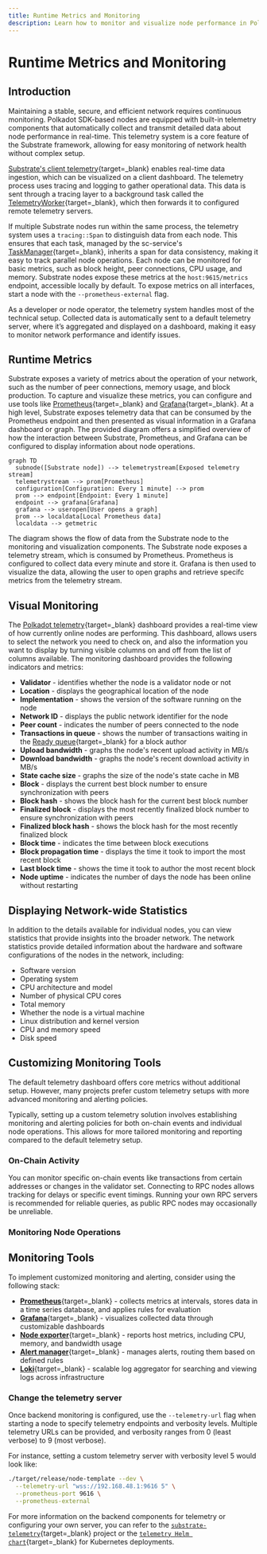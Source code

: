 ```yaml
---
title: Runtime Metrics and Monitoring
description: Learn how to monitor and visualize node performance in Polkadot SDK-based networks using telemetry, Prometheus, and Grafana for efficient runtime monitoring.
---
```


# Runtime Metrics and Monitoring

## Introduction

Maintaining a stable, secure, and efficient network requires continuous monitoring. Polkadot SDK-based nodes are equipped with built-in telemetry components that automatically collect and transmit detailed data about node performance in real-time. This telemetry system is a core feature of the Substrate framework, allowing for easy monitoring of network health without complex setup.

[Substrate's client telemetry](https://paritytech.github.io/polkadot-sdk/master/sc_telemetry/index.html){target=\_blank} enables real-time data ingestion, which can be visualized on a client dashboard. The telemetry process uses tracing and logging to gather operational data. This data is sent through a tracing layer to a background task called the [TelemetryWorker](https://paritytech.github.io/polkadot-sdk/master/sc_telemetry/struct.TelemetryWorker.html){target=\_blank}, which then forwards it to configured remote telemetry servers.

If multiple Substrate nodes run within the same process, the telemetry system uses a `tracing::Span` to distinguish data from each node. This ensures that each task, managed by the sc-service's [TaskManager](https://paritytech.github.io/polkadot-sdk/master/sc_service/struct.TaskManager.html){target=\_blank}, inherits a span for data consistency, making it easy to track parallel node operations. Each node can be monitored for basic metrics, such as block height, peer connections, CPU usage, and memory. Substrate nodes expose these metrics at the `host:9615/metrics` endpoint, accessible locally by default. To expose metrics on all interfaces, start a node with the `--prometheus-external` flag.

As a developer or node operator, the telemetry system handles most of the technical setup. Collected data is automatically sent to a default telemetry server, where it’s aggregated and displayed on a dashboard, making it easy to monitor network performance and identify issues.

## Runtime Metrics

Substrate exposes a variety of metrics about the operation of your network, such as the number of peer connections, memory usage, and block production. To capture and visualize these metrics, you can configure and use tools like [Prometheus](https://prometheus.io/){target=\_blank} and [Grafana](https://grafana.com/){target=\_blank}. At a high level, Substrate exposes telemetry data that can be consumed by the Prometheus endpoint and then presented as visual information in a Grafana dashboard or graph. The provided diagram offers a simplified overview of how the interaction between Substrate, Prometheus, and Grafana can be configured to display information about node operations.

```mermaid
graph TD
  subnode([Substrate node]) --> telemetrystream[Exposed telemetry stream]
  telemetrystream --> prom[Prometheus]
  configuration[Configuration: Every 1 minute] --> prom
  prom --> endpoint[Endpoint: Every 1 minute]
  endpoint --> grafana[Grafana]
  grafana --> useropen[User opens a graph]
  prom --> localdata[Local Prometheus data]
  localdata --> getmetric
```

The diagram shows the flow of data from the Substrate node to the monitoring and visualization components. The Substrate node exposes a telemetry stream, which is consumed by Prometheus. Prometheus is configured to collect data every minute and store it. Grafana is then used to visualize the data, allowing the user to open graphs and retrieve specifc metrics from the telemetry stream.

## Visual Monitoring

The [Polkadot telemetry](https://telemetry.polkadot.io/){target=\_blank} dashboard provides a real-time view of how currently online nodes are performing. This dashboard, allows users to select the network you need to check on, and also the information you want to display by turning visible columns on and off from the list of columns available. The monitoring dashboard provides the following indicators and metrics:

- **Validator** - identifies whether the node is a validator node or not
- **Location** - displays the geographical location of the node
- **Implementation** - shows the version of the software running on the node
- **Network ID** - displays the public network identifier for the node
- **Peer count** - indicates the number of peers connected to the node
- **Transactions in queue** - shows the number of transactions waiting in the [Ready queue](https://paritytech.github.io/polkadot-sdk/master/sc_transaction_pool_api/enum.TransactionStatus.html#variant.Ready){target=\_blank} for a block author
- **Upload bandwidth** - graphs the node's recent upload activity in MB/s
- **Download bandwidth** - graphs the node's recent download activity in MB/s
- **State cache size** - graphs the size of the node's state cache in MB
- **Block** - displays the current best block number to ensure synchronization with peers
- **Block hash** - shows the block hash for the current best block number
- **Finalized block** - displays the most recently finalized block number to ensure synchronization with peers
- **Finalized block hash** - shows the block hash for the most recently finalized block
- **Block time** - indicates the time between block executions
- **Block propagation time** - displays the time it took to import the most recent block
- **Last block time** - shows the time it took to author the most recent block
- **Node uptime** - indicates the number of days the node has been online without restarting

## Displaying Network-wide Statistics

In addition to the details available for individual nodes, you can view statistics that provide insights into the broader network. The network statistics provide detailed information about the hardware and software configurations of the nodes in the network, including:

- Software version
- Operating system
- CPU architecture and model
- Number of physical CPU cores
- Total memory
- Whether the node is a virtual machine
- Linux distribution and kernel version
- CPU and memory speed
- Disk speed

## Customizing Monitoring Tools

The default telemetry dashboard offers core metrics without additional setup. However, many projects prefer custom telemetry setups with more advanced monitoring and alerting policies.

Typically, setting up a custom telemetry solution involves establishing monitoring and alerting policies for both on-chain events and individual node operations. This allows for more tailored monitoring and reporting compared to the default telemetry setup.

### On-Chain Activity

You can monitor specific on-chain events like transactions from certain addresses or changes in the validator set. Connecting to RPC nodes allows tracking for delays or specific event timings. Running your own RPC servers is recommended for reliable queries, as public RPC nodes may occasionally be unreliable.

### Monitoring Node Operations

## Monitoring Tools

To implement customized monitoring and alerting, consider using the following stack:

- [**Prometheus**](https://prometheus.io/){target=\_blank} - collects metrics at intervals, stores data in a time series database, and applies rules for evaluation
- [**Grafana**](https://grafana.com/){target=\_blank} - visualizes collected data through customizable dashboards
- [**Node exporter**](https://github.com/prometheus/node_exporter){target=\_blank} - reports host metrics, including CPU, memory, and bandwidth usage
- [**Alert manager**](https://github.com/prometheus/alertmanager){target=\_blank} - manages alerts, routing them based on defined rules
- [**Loki**](https://github.com/grafana/loki){target=\_blank} - scalable log aggregator for searching and viewing logs across infrastructure

### Change the telemetry server

Once backend monitoring is configured, use the `--telemetry-url` flag when starting a node to specify telemetry endpoints and verbosity levels. Multiple telemetry URLs can be provided, and verbosity ranges from 0 (least verbose) to 9 (most verbose).

For instance, setting a custom telemetry server with verbosity level 5 would look like:

```bash
./target/release/node-template --dev \
  --telemetry-url "wss://192.168.48.1:9616 5" \
  --prometheus-port 9616 \
  --prometheus-external
```

For more information on the backend components for telemetry or configuring your own server, you can refer to the [`substrate-telemetry`](https://github.com/paritytech/substrate-telemetry){target=\_blank} project or the [`telemetry Helm chart`](https://github.com/paritytech/helm-charts/blob/main/charts/substrate-telemetry/README.md){target=\_blank} for Kubernetes deployments.
